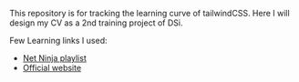 This repository is for tracking the learning curve of tailwindCSS. Here I will design my CV as a 2nd training project of DSi.

Few Learning links I used:
- [Net Ninja playlist](https://www.youtube.com/watch?v=bxmDnn7lrnk&list=PL4cUxeGkcC9gpXORlEHjc5bgnIi5HEGhw)
- [Official website](https://tailwindcss.com/)